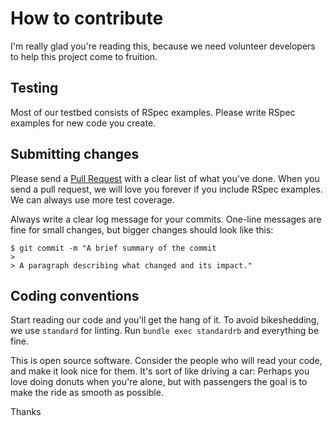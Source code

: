# How to contribute

I'm really glad you're reading this, because we need volunteer developers to help this project come to fruition.

## Testing

Most of our testbed consists of RSpec examples. Please write RSpec examples for new code you create.

## Submitting changes

Please send a [Pull Request](https://github.com/TonyCTHsu/leash/pull/new/master) with a clear list of what you've done. When you send a pull request, we will love you forever if you include RSpec examples. We can always use more test coverage.

Always write a clear log message for your commits. One-line messages are fine for small changes, but bigger changes should look like this:

    $ git commit -m "A brief summary of the commit
    >
    > A paragraph describing what changed and its impact."

## Coding conventions

Start reading our code and you'll get the hang of it. To avoid bikeshedding, we use `standard` for linting. Run `bundle exec standardrb` and everything be fine.

This is open source software. Consider the people who will read your code, and make it look nice for them. It's sort of like driving a car: Perhaps you love doing donuts when you're alone, but with passengers the goal is to make the ride as smooth as possible.

Thanks

